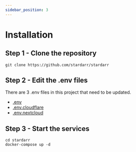 ```yaml
---
sidebar_position: 3
---
```


# Installation

## Step 1 - Clone the repository

```
git clone https://github.com/stardarr/stardarr
```

## Step 2 - Edit the .env files

There are 3 .env files in this project that need to be updated.

- [.env](/docs/env/)
- [.env.cloudflare](/docs/env/env-cf)
- [.env.nextcloud](/docs/env/env-nc)

## Step 3 - Start the services

```
cd stardarr
docker-compose up -d
```

